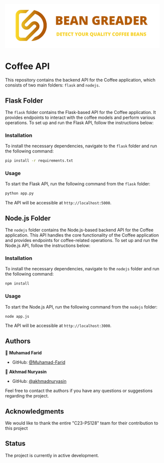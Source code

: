 <p align="center"><img src="screenshot/banner-repository.png"/></p>

# Coffee API

This repository contains the backend API for the Coffee application, which consists of two main folders: `flask` and `nodejs`.

## Flask Folder

The `flask` folder contains the Flask-based API for the Coffee application. It provides endpoints to interact with the coffee models and perform various operations. To set up and run the Flask API, follow the instructions below:

### Installation

To install the necessary dependencies, navigate to the `flask` folder and run the following command:

```sh
pip install -r requirements.txt
```

### Usage

To start the Flask API, run the following command from the `flask` folder:

```sh
python app.py
```

The API will be accessible at `http://localhost:5000`.

## Node.js Folder

The `nodejs` folder contains the Node.js-based backend API for the Coffee application. This API handles the core functionality of the Coffee application and provides endpoints for coffee-related operations. To set up and run the Node.js API, follow the instructions below:

### Installation

To install the necessary dependencies, navigate to the `nodejs` folder and run the following command:

```sh
npm install
```

### Usage

To start the Node.js API, run the following command from the `nodejs` folder:

```sh
node app.js
```

The API will be accessible at `http://localhost:3000`.

## Authors

👤 **Muhamad Farid**
- GitHub: [@Muhamad-Farid](https://github.com/Muhamad-Farid)

👤 **Akhmad Nuryasin**
- GitHub: [@akhmadnuryasin](https://github.com/akhmadnuryasin)

Feel free to contact the authors if you have any questions or suggestions regarding the project.

## Acknowledgments

We would like to thank the entire "C23-PS128" team for their contribution to this project

## Status

The project is currently in active development.
